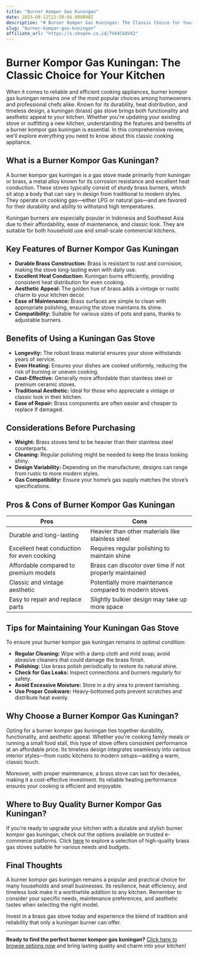 ```yaml
---
title: "Burner Kompor Gas Kuningan"
date: 2025-08-12T22:50:04.090898Z
description: "# Burner Kompor Gas Kuningan: The Classic Choice for Your Kitchen..."
slug: "burner-kompor-gas-kuningan"
affiliate_url: "https://s.shopee.co.id/7V44C68VX2"
---
```

# Burner Kompor Gas Kuningan: The Classic Choice for Your Kitchen

When it comes to reliable and efficient cooking appliances, burner kompor gas kuningan remains one of the most popular choices among homeowners and professional chefs alike. Known for its durability, heat distribution, and timeless design, a kuningan (brass) gas stove brings both functionality and aesthetic appeal to your kitchen. Whether you're updating your existing stove or outfitting a new kitchen, understanding the features and benefits of a burner kompor gas kuningan is essential. In this comprehensive review, we'll explore everything you need to know about this classic cooking appliance.

## What is a Burner Kompor Gas Kuningan?

A burner kompor gas kuningan is a gas stove made primarily from kuningan or brass, a metal alloy known for its corrosion resistance and excellent heat conduction. These stoves typically consist of sturdy brass burners, which sit atop a body that can vary in design from traditional to modern styles. They operate on cooking gas—either LPG or natural gas—and are favored for their durability and ability to withstand high temperatures.

Kuningan burners are especially popular in Indonesia and Southeast Asia due to their affordability, ease of maintenance, and classic look. They are suitable for both household use and small-scale commercial kitchens.

## Key Features of Burner Kompor Gas Kuningan

- **Durable Brass Construction:** Brass is resistant to rust and corrosion, making the stove long-lasting even with daily use.
- **Excellent Heat Conduction:** Kuningan burns efficiently, providing consistent heat distribution for even cooking.
- **Aesthetic Appeal:** The golden hue of brass adds a vintage or rustic charm to your kitchen decor.
- **Ease of Maintenance:** Brass surfaces are simple to clean with appropriate polishing, ensuring the stove maintains its shine.
- **Compatibility:** Suitable for various sizes of pots and pans, thanks to adjustable burners.

## Benefits of Using a Kuningan Gas Stove

- **Longevity:** The robust brass material ensures your stove withstands years of service.
- **Even Heating:** Ensures your dishes are cooked uniformly, reducing the risk of burning or uneven cooking.
- **Cost-Effective:** Generally more affordable than stainless steel or premium ceramic stoves.
- **Traditional Aesthetic:** Ideal for those who appreciate a vintage or classic look in their kitchen.
- **Ease of Repair:** Brass components are often easier and cheaper to replace if damaged.

## Considerations Before Purchasing

- **Weight:** Brass stoves tend to be heavier than their stainless steel counterparts.
- **Cleaning:** Regular polishing might be needed to keep the brass looking shiny.
- **Design Variability:** Depending on the manufacturer, designs can range from rustic to more modern styles.
- **Gas Compatibility:** Ensure your home’s gas supply matches the stove’s specifications.

## Pros & Cons of Burner Kompor Gas Kuningan

| **Pros** | **Cons** |
| --- | --- |
| Durable and long-lasting | Heavier than other materials like stainless steel |
| Excellent heat conduction for even cooking | Requires regular polishing to maintain shine |
| Affordable compared to premium models | Brass can discolor over time if not properly maintained |
| Classic and vintage aesthetic | Potentially more maintenance compared to modern stoves |
| Easy to repair and replace parts | Slightly bulkier design may take up more space |

## Tips for Maintaining Your Kuningan Gas Stove

To ensure your burner kompor gas kuningan remains in optimal condition:

- **Regular Cleaning:** Wipe with a damp cloth and mild soap; avoid abrasive cleaners that could damage the brass finish.
- **Polishing:** Use brass polish periodically to restore its natural shine.
- **Check for Gas Leaks:** Inspect connections and burners regularly for safety.
- **Avoid Excessive Moisture:** Store in a dry area to prevent tarnishing.
- **Use Proper Cookware:** Heavy-bottomed pots prevent scratches and distribute heat evenly.

## Why Choose a Burner Kompor Gas Kuningan?

Opting for a burner kompor gas kuningan ties together durability, functionality, and aesthetic appeal. Whether you're cooking family meals or running a small food stall, this type of stove offers consistent performance at an affordable price. Its timeless design integrates seamlessly into various interior styles—from rustic kitchens to modern setups—adding a warm, classic touch.

Moreover, with proper maintenance, a brass stove can last for decades, making it a cost-effective investment. Its reliable heating performance ensures your cooking is efficient and enjoyable.

## Where to Buy Quality Burner Kompor Gas Kuningan?

If you're ready to upgrade your kitchen with a durable and stylish burner kompor gas kuningan, check out the options available on trusted e-commerce platforms. Click [here](https://s.shopee.co.id/7V44C68VX2) to explore a selection of high-quality brass gas stoves suitable for various needs and budgets.

## Final Thoughts

A burner kompor gas kuningan remains a popular and practical choice for many households and small businesses. Its resilience, heat efficiency, and timeless look make it a worthwhile addition to any kitchen. Remember to consider your specific needs, maintenance preferences, and aesthetic tastes when selecting the right model.

Invest in a brass gas stove today and experience the blend of tradition and reliability that only a kuningan burner can offer.

---

**Ready to find the perfect burner kompor gas kuningan?** [Click here to browse options now](https://s.shopee.co.id/7V44C68VX2) and bring lasting quality and charm into your kitchen!